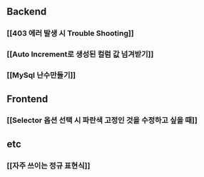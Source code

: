 
## Backend

### [[403 에러 발생 시 Trouble Shooting]]
### [[Auto Increment로 생성된 컬럼 값 넘겨받기]]
### [[MySql 난수만들기]]

## Frontend

### [[Selector 옵션 선택 시 파란색 고정인 것을 수정하고 싶을 때]]


## etc
### [[자주 쓰이는 정규 표현식]]